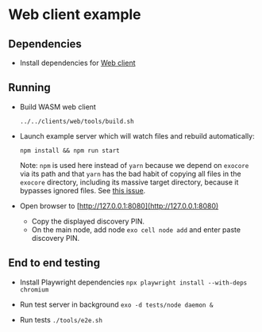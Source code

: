 # Web client example

## Dependencies
* Install dependencies for [Web client](../../clients/web/README.md#Dependencies)

## Running
* Build WASM web client
  
  `../../clients/web/tools/build.sh`

* Launch example server which will watch files and rebuild automatically:

  `npm install && npm run start`

  Note: `npm` is used here instead of `yarn` because we depend on `exocore` via its path and that `yarn` has the bad habit of copying all files in the `exocore` directory, including its massive target directory, because it bypasses ignored files. See [this issue](https://github.com/yarnpkg/yarn/issues/2822).

* Open browser to [http://127.0.0.1:8080](http://127.0.0.1:8080)
    * Copy the displayed discovery PIN.
    * On the main node, add node `exo cell node add` and enter paste discovery PIN.

## End to end testing

* Install Playwright dependencies `npx playwright install --with-deps chromium`

* Run test server in background `exo -d tests/node daemon &`

* Run tests `./tools/e2e.sh`
